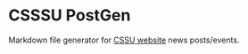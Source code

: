 # CSSSU PostGen
Markdown file generator for [CSSU website](http://github.com/cssu/cssu.ca) news posts/events.
